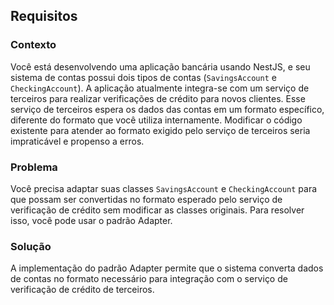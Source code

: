 ## Requisitos

### Contexto
Você está desenvolvendo uma aplicação bancária usando NestJS, e seu sistema de contas possui dois tipos de contas (`SavingsAccount` e `CheckingAccount`). A aplicação atualmente integra-se com um serviço de terceiros para realizar verificações de crédito para novos clientes. Esse serviço de terceiros espera os dados das contas em um formato específico, diferente do formato que você utiliza internamente. Modificar o código existente para atender ao formato exigido pelo serviço de terceiros seria impraticável e propenso a erros.

### Problema
Você precisa adaptar suas classes `SavingsAccount` e `CheckingAccount` para que possam ser convertidas no formato esperado pelo serviço de verificação de crédito sem modificar as classes originais. Para resolver isso, você pode usar o padrão Adapter.

### Solução
A implementação do padrão Adapter permite que o sistema converta dados de contas no formato necessário para integração com o serviço de verificação de crédito de terceiros.


